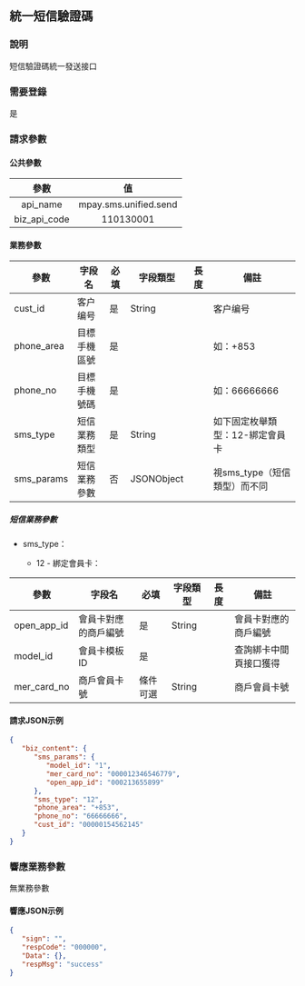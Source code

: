 ## 統一短信驗證碼

### 說明

短信驗證碼統一發送接口

### 需要登錄

是

### 請求參數

#### 公共參數

|     參數     |           值            |
| :----------: | :---------------------: |
|   api_name   | mpay.sms.unified.send |
| biz_api_code |        110130001        |

#### 業務參數

| 參數    | 字段名               | 必填 | 字段類型 | 長度 | 備註                 |
| ------- | -------------------- | ---- | -------- | ---- | -------------------- |
| cust_id | 客户编号             | 是   | String   |      | 客户编号             |
| phone_area           | 目標手機區號     | 是   |          |      | 如：+853           |
| phone_no       | 目標手機號碼     | 是   |          |      | 如：66666666            |
| sms_type | 短信業務類型             | 是   | String   |      | 如下固定枚舉類型：12-綁定會員卡      |
| sms_params | 短信業務參數             | 否   | JSONObject   |      | 視sms_type（短信類型）而不同            |

##### 短信業務參數

* sms_type：

  * 12 - 綁定會員卡：

| 參數    | 字段名               | 必填 | 字段類型 | 長度 | 備註                 |
| ------- | -------------------- | ---- | -------- | ---- | -------------------- |
| open_app_id  | 會員卡對應的商戶編號 | 是   | String   |      | 會員卡對應的商戶編號 |
| model_id | 會員卡模板ID         | 是   |          |      |   查詢綁卡中間頁接口獲得    |
| mer_card_no | 商戶會員卡號             | 條件可選   | String   |      | 商戶會員卡號             |


#### 請求JSON示例

```json
{
   "biz_content": {
      "sms_params": {
         "model_id": "1",
         "mer_card_no": "000012346546779",
         "open_app_id": "000213655899"
      },
      "sms_type": "12",
      "phone_area": "+853",
      "phone_no": "66666666",
      "cust_id": "00000154562145"
   }
}
```

### 響應業務參數

無業務參數


#### 響應JSON示例

```json
{
   "sign": "",
   "respCode": "000000",
   "Data": {},
   "respMsg": "success"
}
```